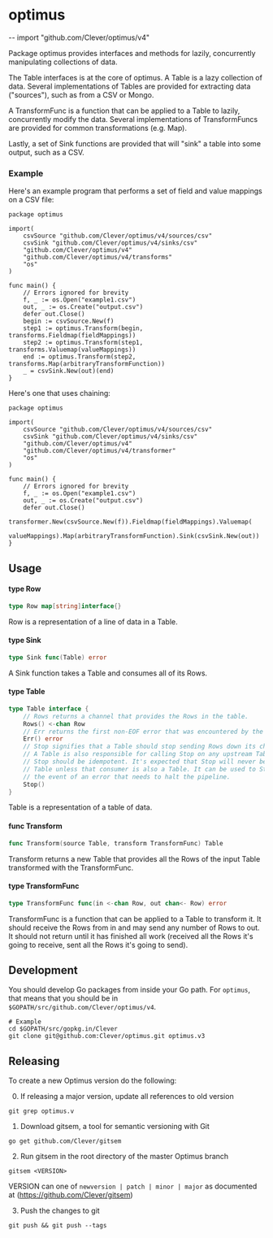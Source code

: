 # optimus
--
    import "github.com/Clever/optimus/v4"

Package optimus provides interfaces and methods for lazily, concurrently
manipulating collections of data.

The Table interfaces is at the core of optimus. A Table is a lazy collection of
data. Several implementations of Tables are provided for extracting data
("sources"), such as from a CSV or Mongo.

A TransformFunc is a function that can be applied to a Table to lazily,
concurrently modify the data. Several implementations of TransformFuncs are
provided for common transformations (e.g. Map).

Lastly, a set of Sink functions are provided that will "sink" a table into some
output, such as a CSV.


### Example

Here's an example program that performs a set of field and value mappings on a
CSV file:

    package optimus

    import(
    	csvSource "github.com/Clever/optimus/v4/sources/csv"
    	csvSink "github.com/Clever/optimus/v4/sinks/csv"
    	"github.com/Clever/optimus/v4"
    	"github.com/Clever/optimus/v4/transforms"
    	"os"
    )

    func main() {
    	// Errors ignored for brevity
    	f, _ := os.Open("example1.csv")
    	out, _ := os.Create("output.csv")
    	defer out.Close()
    	begin := csvSource.New(f)
    	step1 := optimus.Transform(begin, transforms.Fieldmap(fieldMappings))
    	step2 := optimus.Transform(step1, transforms.Valuemap(valueMappings))
    	end := optimus.Transform(step2, transforms.Map(arbitraryTransformFunction))
    	_ = csvSink.New(out)(end)
    }

Here's one that uses chaining:

    package optimus

    import(
    	csvSource "github.com/Clever/optimus/v4/sources/csv"
    	csvSink "github.com/Clever/optimus/v4/sinks/csv"
    	"github.com/Clever/optimus/v4"
    	"github.com/Clever/optimus/v4/transformer"
    	"os"
    )

    func main() {
    	// Errors ignored for brevity
    	f, _ := os.Open("example1.csv")
    	out, _ := os.Create("output.csv")
    	defer out.Close()
    	transformer.New(csvSource.New(f)).Fieldmap(fieldMappings).Valuemap(
    		valueMappings).Map(arbitraryTransformFunction).Sink(csvSink.New(out))
    }

## Usage

#### type Row

```go
type Row map[string]interface{}
```

Row is a representation of a line of data in a Table.

#### type Sink

```go
type Sink func(Table) error
```

A Sink function takes a Table and consumes all of its Rows.

#### type Table

```go
type Table interface {
	// Rows returns a channel that provides the Rows in the table.
	Rows() <-chan Row
	// Err returns the first non-EOF error that was encountered by the Table.
	Err() error
	// Stop signifies that a Table should stop sending Rows down its channel.
	// A Table is also responsible for calling Stop on any upstream Tables it knows about.
	// Stop should be idempotent. It's expected that Stop will never be called by a consumer of a
	// Table unless that consumer is also a Table. It can be used to Stop all upstream Tables in
	// the event of an error that needs to halt the pipeline.
	Stop()
}
```

Table is a representation of a table of data.

#### func  Transform

```go
func Transform(source Table, transform TransformFunc) Table
```
Transform returns a new Table that provides all the Rows of the input Table
transformed with the TransformFunc.

#### type TransformFunc

```go
type TransformFunc func(in <-chan Row, out chan<- Row) error
```

TransformFunc is a function that can be applied to a Table to transform it. It
should receive the Rows from in and may send any number of Rows to out. It
should not return until it has finished all work (received all the Rows it's
going to receive, sent all the Rows it's going to send).

## Development
You should develop Go packages from inside your Go path.
For `optimus`, that means that you should be in `$GOPATH/src/github.com/Clever/optimus/v4`.
```
# Example
cd $GOPATH/src/gopkg.in/Clever
git clone git@github.com:Clever/optimus.git optimus.v3
```

## Releasing
To create a new Optimus version do the following:

0. If releasing a major version, update all references to old version
```
git grep optimus.v
```

1. Download gitsem, a tool for semantic versioning with Git
```
go get github.com/Clever/gitsem
```

2. Run gitsem in the root directory of the master Optimus branch
```
gitsem <VERSION>
```
VERSION can one of ```newversion | patch | minor | major``` as documented at (https://github.com/Clever/gitsem)

3. Push the changes to git
```
git push && git push --tags
```
